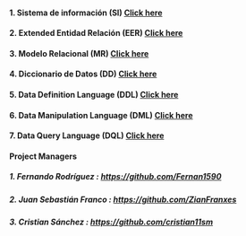 
#### 1. Sistema de información (SI) [Click here](https://github.com/Proyecto1K2024Grupo5/1-K_Proyecto_Gimnasio/blob/main/src/Docs/1.%20SI.md)

#### 2. Extended Entidad Relación (EER) [Click here](https://github.com/Proyecto1K2024Grupo5/1-K_Proyecto_Gimnasio/blob/main/src/Docs/2.%20EER.md)

#### 3. Modelo Relacional (MR) [Click here](https://github.com/Proyecto1K2024Grupo5/1-K_Proyecto_Gimnasio/blob/main/src/Docs/3.%20MR.md)

#### 4. Diccionario de Datos (DD) [Click here](https://github.com/Proyecto1K2024Grupo5/1-K_Proyecto_Gimnasio/blob/main/src/Docs/4.%20DD.md)

#### 5. Data Definition Language (DDL) [Click here](https://github.com/Proyecto1K2024Grupo5/1-K_Proyecto_Gimnasio/blob/main/src/Docs/5.%20DDL.md)

#### 6. Data Manipulation Language (DML) [Click here](https://github.com/Proyecto1K2024Grupo5/1-K_Proyecto_Gimnasio/blob/main/src/Docs/5.%20DML.md)

#### 7. Data Query Language (DQL) [Click here](https://github.com/Proyecto1K2024Grupo5/1-K_Proyecto_Gimnasio/blob/main/src/Docs/7.%20DQL.md)

#### Project Managers
##### 1. Fernando Rodríguez : https://github.com/Fernan1590
  
##### 2. Juan Sebastián Franco : https://github.com/ZianFranxes
  
##### 3. Cristian Sánchez : https://github.com/cristian11sm
   


